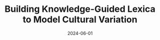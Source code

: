 ---
title: "Building Knowledge-Guided Lexica to Model Cultural Variation"
collection: publications
permalink: /publications/cultural-variation
date: 2024-06-01
venue: 'NAACL'
paperurl: 'https://aclanthology.org/2024.naacl-long.12/'
citation: '<b>Shreya Havaldar</b>, Salvatore Giorgi, Sunny Rai, Jeffrey (Young-Min) Cho, Thomas Talhelm, Sharath Chandra Guntuku, & Lyle Ungar (2024)'


---
